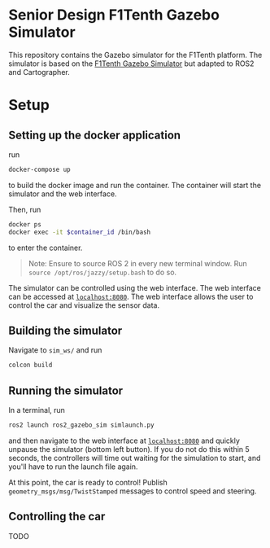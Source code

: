 # Senior Design F1Tenth Gazebo Simulator

This repository contains the Gazebo simulator for the F1Tenth platform. The simulator is based on the [F1Tenth Gazebo Simulator](https://github.com/haritsahm/simulator/tree/code_refactor) but adapted to ROS2 and Cartographer.

# Setup

## Setting up the docker application
run
```bash
docker-compose up
```
to build the docker image and run the container. The container will start the simulator and the web interface.

Then, run
```bash
docker ps
docker exec -it $container_id /bin/bash
```
to enter the container.

> Note: Ensure to source ROS 2 in every new terminal window. Run `source /opt/ros/jazzy/setup.bash` to do so.

The simulator can be controlled using the web interface. The web interface can be accessed at [`localhost:8080`](http://localhost:8080/vnc.html). The web interface allows the user to control the car and visualize the sensor data.

## Building the simulator

Navigate to `sim_ws/` and run
```bash
colcon build
```

## Running the simulator

In a terminal, run
```bash
ros2 launch ros2_gazebo_sim simlaunch.py
```

and then navigate to the web interface at [`localhost:8080`](http://localhost:8080/vnc.html) and quickly unpause the simulator (bottom left button). If you do not do this within 5 seconds, the controllers will time out waiting for the simulation to start, and you'll have to run the launch file again.

At this point, the car is ready to control! Publish `geometry_msgs/msg/TwistStamped` messages to control speed and steering.

## Controlling the car
TODO